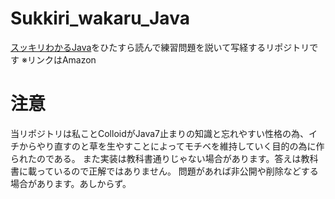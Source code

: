 # Sukkiri_wakaru_Java
[スッキリわかるJava](https://www.amazon.co.jp/%E3%82%B9%E3%83%83%E3%82%AD%E3%83%AA%E3%82%8F%E3%81%8B%E3%82%8BJava%E5%85%A5%E9%96%80-%E7%AC%AC2%E7%89%88-%E3%82%B9%E3%83%83%E3%82%AD%E3%83%AA%E3%82%B7%E3%83%AA%E3%83%BC%E3%82%BA-%E4%B8%AD%E5%B1%B1-%E6%B8%85%E5%96%AC/dp/484433638X/ref=sr_1_1?ie=UTF8&qid=1547476417&sr=8-1&keywords=Java)をひたすら読んで練習問題を説いて写経するリポジトリです
※リンクはAmazon

# 注意
当リポジトリは私ことColloidがJava7止まりの知識と忘れやすい性格の為、イチからやり直すのと草を生やすことによってモチベを維持していく目的の為に作られたのである。
また実装は教科書通りじゃない場合があります。答えは教科書に載っているので正解ではありません。
問題があれば非公開や削除などする場合があります。あしからず。
